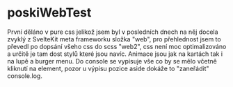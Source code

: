 # poskiWebTest
První děláno v pure css jelikož jsem byl v posledních dnech na něj docela zvyklý z SvelteKit meta frameworku složka "web", pro přehlednost jsem to převedl po dopsání všeho css do scss "web2", css není moc optimalizováno a určitě je tam dost stylů které jsou navíc.
Animace jsou jak na kartách tak i na lupě a burger menu. Do console se vypisuje vše co by se mělo včetně kliknutí na element, pozor u výpisu pozice aside dokáže to "zaneřádit" console.log.
